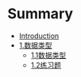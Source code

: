 # Summary

* [Introduction](README.md)
* [1.数据类型](1数据类型/1.1数据类型.md)
    * [1.1数据类型](1数据类型/1.1数据类型.md)
    * [1.2练习题](1数据类型/1.2练习题.md)

